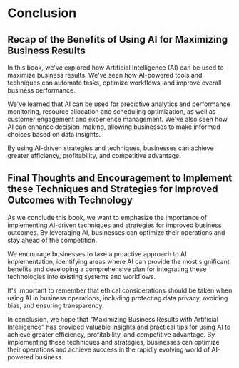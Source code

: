 # Conclusion

Recap of the Benefits of Using AI for Maximizing Business Results
-----------------------------------------------------------------

In this book, we've explored how Artificial Intelligence (AI) can be used to maximize business results. We've seen how AI-powered tools and techniques can automate tasks, optimize workflows, and improve overall business performance.

We've learned that AI can be used for predictive analytics and performance monitoring, resource allocation and scheduling optimization, as well as customer engagement and experience management. We've also seen how AI can enhance decision-making, allowing businesses to make informed choices based on data insights.

By using AI-driven strategies and techniques, businesses can achieve greater efficiency, profitability, and competitive advantage.

Final Thoughts and Encouragement to Implement these Techniques and Strategies for Improved Outcomes with Technology
-------------------------------------------------------------------------------------------------------------------

As we conclude this book, we want to emphasize the importance of implementing AI-driven techniques and strategies for improved business outcomes. By leveraging AI, businesses can optimize their operations and stay ahead of the competition.

We encourage businesses to take a proactive approach to AI implementation, identifying areas where AI can provide the most significant benefits and developing a comprehensive plan for integrating these technologies into existing systems and workflows.

It's important to remember that ethical considerations should be taken when using AI in business operations, including protecting data privacy, avoiding bias, and ensuring transparency.

In conclusion, we hope that "Maximizing Business Results with Artificial Intelligence" has provided valuable insights and practical tips for using AI to achieve greater efficiency, profitability, and competitive advantage. By implementing these techniques and strategies, businesses can optimize their operations and achieve success in the rapidly evolving world of AI-powered business.